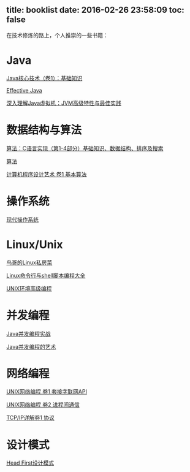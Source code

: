 title: booklist
date: 2016-02-26 23:58:09
toc: false
---

在技术修炼的路上，个人推崇的一些书籍：


# Java

[Java核心技术（卷1）：基础知识](http://item.jd.com/11345721.html)

[Effective Java](http://item.jd.com/10058902.html)

[深入理解Java虚拟机：JVM高级特性与最佳实践](http://item.jd.com/11252778.html)

# 数据结构与算法

[算法：C语言实现（第1-4部分）基础知识、数据结构、排序及搜索](http://item.jd.com/10059373.html)

[算法](http://item.jd.com/11098789.html)

[计算机程序设计艺术 卷1 基本算法](http://item.jd.com/11848569.html)

# 操作系统

[现代操作系统](http://item.jd.com/10058893.html)

# Linux/Unix

[鸟哥的Linux私房菜](http://item.jd.com/10064429.html)

[Linux命令行与shell脚本编程大全](http://item.jd.com/11075150.html)

[UNIX环境高级编程](http://item.jd.com/11469694.html)

# 并发编程

[Java并发编程实战](http://item.jd.com/10922250.html)

[Java并发编程的艺术](http://item.jd.com/11740734.html)

# 网络编程

[UNIX网络编程 卷1 套接字联网API](http://item.jd.com/11728741.html)

[UNIX网络编程 卷2 进程间通信](http://item.jd.com/11728727.html)

[TCP/IP详解卷1 协议](http://item.jd.com/10057317.html)

# 设计模式

[Head First设计模式](http://item.jd.com/10100236.html)
